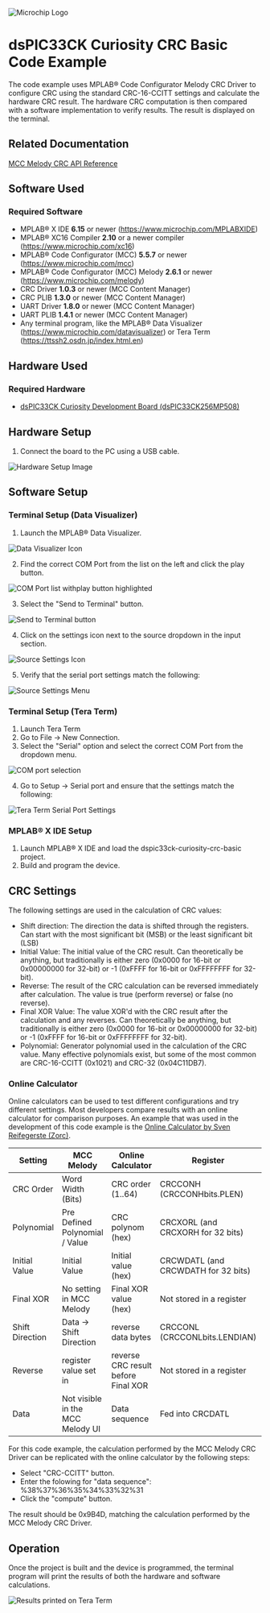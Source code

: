 ![Microchip Logo](images/microchip.jpg) 

# dsPIC33CK Curiosity CRC Basic Code Example

The code example uses MPLAB® Code Configurator Melody CRC Driver to configure CRC using the standard CRC-16-CCITT settings and calculate the hardware CRC result. The hardware CRC computation is then compared with a software implementation to verify results. The result is displayed on the terminal.

## Related Documentation

[MCC Melody CRC API Reference](https://onlinedocs.microchip.com/v2/keyword-lookup?keyword=CRC_16BIT_MELODY_DRIVER&version=latest&redirect=true)

## Software Used 

### Required Software

- MPLAB® X IDE **6.15** or newer (https://www.microchip.com/MPLABXIDE)
- MPLAB® XC16 Compiler **2.10** or a newer compiler (https://www.microchip.com/xc16)
- MPLAB® Code Configurator (MCC) **5.5.7** or newer (https://www.microchip.com/mcc)
- MPLAB® Code Configurator (MCC) Melody **2.6.1** or newer (https://www.microchip.com/melody)
- CRC Driver **1.0.3** or newer (MCC Content Manager)
- CRC PLIB **1.3.0** or newer (MCC Content Manager)
- UART Driver **1.8.0** or newer (MCC Content Manager)
- UART PLIB **1.4.1** or newer (MCC Content Manager)
- Any terminal program, like the MPLAB® Data Visualizer (https://www.microchip.com/datavisualizer) or Tera Term (https://ttssh2.osdn.jp/index.html.en)

## Hardware Used

### Required Hardware

- [dsPIC33CK Curiosity Development Board (dsPIC33CK256MP508)](https://www.microchip.com/en-us/development-tool/DM330030)

## Hardware Setup

1. Connect the board to the PC using a USB cable.

![Hardware Setup Image](images/hardware_setup.jpg)

## Software Setup

### Terminal Setup (Data Visualizer)

1. Launch the MPLAB® Data Visualizer.

![Data Visualizer Icon](images/data_visualizer_icon.JPG)

2. Find the correct COM Port from the list on the left and click the play button.

![COM Port list withplay button highlighted](images/dv_COM_select_play_highlighted.JPG)

3. Select the "Send to Terminal" button.

![Send to Terminal button](images/dv_data_capture_menu.JPG)

4. Click on the settings icon next to the source dropdown in the input section.

![Source Settings Icon](images/dv_source_settings_button.JPG)

5. Verify that the serial port settings match the following:

![Source Settings Menu](images/dv_source_settings.JPG)

### Terminal Setup (Tera Term)
1. Launch Tera Term
2. Go to File -> New Connection.
3. Select the "Serial" option and select the correct COM Port from the dropdown menu.

![COM port selection](images/tera_term_COM_port_selection.JPG)

4. Go to Setup -> Serial port and ensure that the settings match the following:

![Tera Term Serial Port Settings](images/tera_term_serial_port_menu.JPG)

### MPLAB® X IDE Setup
1. Launch MPLAB® X IDE and load the dspic33ck-curiosity-crc-basic project.
2. Build and program the device. 

## CRC Settings

The following settings are used in the calculation of CRC values:

- Shift direction: The direction the data is shifted through the registers. Can start with the most significant bit (MSB) or the least significant bit (LSB)
- Initial Value: The initial value of the CRC result. Can theoretically be anything, but traditionally is either zero (0x0000 for 16-bit or 0x00000000 for 32-bit) or -1 (0xFFFF for 16-bit or 0xFFFFFFFF for 32-bit).
- Reverse: The result of the CRC calculation can be reversed immediately after calculation. The value is true (perform reverse) or false (no reverse).
- Final XOR Value: The value XOR'd with the CRC result after the calculation and any reverses. Can theoretically be anything, but traditionally is either zero (0x0000 for 16-bit or 0x00000000 for 32-bit) or -1 (0xFFFF for 16-bit or 0xFFFFFFFF for 32-bit).
- Polynomial: Generator polynomial used in the calculation of the CRC value. Many effective polynomials exist, but some of the most common are CRC-16-CCITT (0x1021) and CRC-32 (0x04C11DB7).


### Online Calculator

Online calculators can be used to test different configurations and try different settings. Most developers compare results with an online calculator for comparison purposes. An example that was used in the development of this code example is the [Online Calculator by Sven Reifegerste (Zorc)](http://www.zorc.breitbandkatze.de/crc.html).

| Setting | MCC Melody | Online Calculator | Register | API | 
| --- | --- | --- | --- | --- |
| CRC Order | Word Width (Bits) | CRC order (1..64)| CRCCONH (CRCCONHbits.PLEN) | Register value set in CRC_Initialize() |
| Polynomial | Pre Defined Polynomial / Value | CRC polynom (hex) | CRCXORL (and CRCXORH for 32 bits) | Register value set in CRC_Initialize() |
| Initial Value | Initial Value | Initial value (hex) | CRCWDATL (and CRCWDATH for 32 bits) | CRC_SeedSet() |
| Final XOR | No setting in MCC Melody | Final XOR value (hex) | Not stored in a register | CRC_CalculationResultXORGet(), Input in CRC_CalculationResultGet() |
| Shift Direction | Data -> Shift Direction | reverse data bytes | CRCCONL (CRCCONLbits.LENDIAN) | Register value set in CRC_Initialize() | 
| Reverse | register value set in  | reverse CRC result before Final XOR | Not stored in a register | CRC_CalculationResultReverseGet(), Input in CRC_CalculationResultGet() | 
| Data | Not visible in the MCC Melody UI | Data sequence | Fed into CRCDATL | No API |

For this code example, the calculation performed by the MCC Melody CRC Driver can be replicated with the online calculator by the following steps:
- Select "CRC-CCITT" button.
- Enter the folowing for "data sequence": %38%37%36%35%34%33%32%31
- Click the "compute" button.
  
The result should be 0x9B4D, matching the calculation performed by the MCC Melody CRC Driver.

## Operation

Once the project is built and the device is programmed, the terminal program will print the results of both the hardware and software calculations.

![Results printed on Tera Term](images/tera_term_output.JPG)
